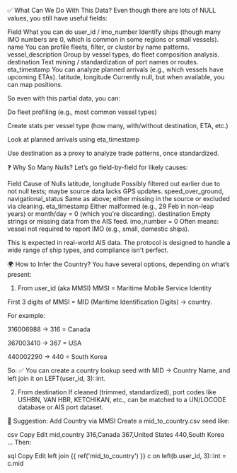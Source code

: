 ✅ What Can We Do With This Data?
Even though there are lots of NULL values, you still have useful fields:

Field	What you can do
user_id / imo_number	Identify ships (though many IMO numbers are 0, which is common in some regions or small vessels).
name	You can profile fleets, filter, or cluster by name patterns.
vessel_description	Group by vessel types, do fleet composition analysis.
destination	Text mining / standardization of port names or routes.
eta_timestamp	You can analyze planned arrivals (e.g., which vessels have upcoming ETAs).
latitude, longitude	Currently null, but when available, you can map positions.

So even with this partial data, you can:

Do fleet profiling (e.g., most common vessel types)

Create stats per vessel type (how many, with/without destination, ETA, etc.)

Look at planned arrivals using eta_timestamp

Use destination as a proxy to analyze trade patterns, once standardized.

❓ Why So Many Nulls?
Let’s go field-by-field for likely causes:

Field	Cause of Nulls
latitude, longitude	Possibly filtered out earlier due to not null tests; maybe source data lacks GPS updates.
speed_over_ground, navigational_status	Same as above; either missing in the source or excluded via cleaning.
eta_timestamp	Either malformed (e.g., 29 Feb in non-leap years) or month/day = 0 (which you're discarding).
destination	Empty strings or missing data from the AIS feed.
imo_number = 0	Often means: vessel not required to report IMO (e.g., small, domestic ships).

This is expected in real-world AIS data. The protocol is designed to handle a wide range of ship types, and compliance isn't perfect.

🌍 How to Infer the Country?
You have several options, depending on what’s present:

1. From user_id (aka MMSI)
MMSI = Maritime Mobile Service Identity

First 3 digits of MMSI = MID (Maritime Identification Digits) → country.

For example:

316006988 → 316 = Canada

367003410 → 367 = USA

440002290 → 440 = South Korea

So:
✅ You can create a country lookup seed with MID → Country Name, and left join it on LEFT(user_id, 3)::int.

2. From destination
If cleaned (trimmed, standardized), port codes like USHBN, VAN HBR, KETCHIKAN, etc., can be matched to a UN/LOCODE database or AIS port dataset.

🔧 Suggestion: Add Country via MMSI
Create a mid_to_country.csv seed like:

csv
Copy
Edit
mid,country
316,Canada
367,United States
440,South Korea
...
Then:

sql
Copy
Edit
left join {{ ref('mid_to_country') }} c
  on left(b.user_id, 3)::int = c.mid